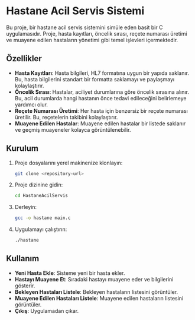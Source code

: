 # Hastane Acil Servis Sistemi

Bu proje, bir hastane acil servis sistemini simüle eden basit bir C uygulamasıdır. Proje, hasta kayıtları, öncelik sırası, reçete numarası üretimi ve muayene edilen hastaların yönetimi gibi temel işlevleri içermektedir.

## Özellikler

- **Hasta Kayıtları**: Hasta bilgileri, HL7 formatına uygun bir yapıda saklanır. Bu, hasta bilgilerini standart bir formatta saklamayı ve paylaşmayı kolaylaştırır.
- **Öncelik Sırası**: Hastalar, aciliyet durumlarına göre öncelik sırasına alınır. Bu, acil durumlarda hangi hastanın önce tedavi edileceğini belirlemeye yardımcı olur.
- **Reçete Numarası Üretimi**: Her hasta için benzersiz bir reçete numarası üretilir. Bu, reçetelerin takibini kolaylaştırır.
- **Muayene Edilen Hastalar**: Muayene edilen hastalar bir listede saklanır ve geçmiş muayeneler kolayca görüntülenebilir.

## Kurulum

1. Proje dosyalarını yerel makinenize klonlayın:
   ```bash
   git clone <repository-url>
   ```
2. Proje dizinine gidin:
   ```bash
   cd HastaneAcilServis
   ```
3. Derleyin:
   ```bash
   gcc -o hastane main.c
   ```
4. Uygulamayı çalıştırın:
   ```bash
   ./hastane
   ```

## Kullanım

- **Yeni Hasta Ekle**: Sisteme yeni bir hasta ekler.
- **Hastayı Muayene Et**: Sıradaki hastayı muayene eder ve bilgilerini gösterir.
- **Bekleyen Hastaları Listele**: Bekleyen hastaların listesini görüntüler.
- **Muayene Edilen Hastaları Listele**: Muayene edilen hastaların listesini görüntüler.
- **Çıkış**: Uygulamadan çıkar.
